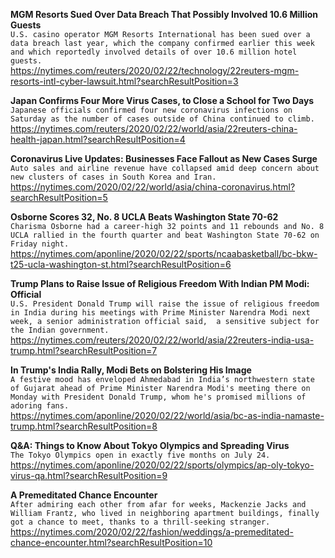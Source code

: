 **MGM Resorts Sued Over Data Breach That Possibly Involved 10.6 Million Guests**\
`U.S. casino operator MGM Resorts International has been sued over a data breach last year, which the company confirmed earlier this week and which reportedly involved details of over 10.6 million hotel guests.`\
https://nytimes.com/reuters/2020/02/22/technology/22reuters-mgm-resorts-intl-cyber-lawsuit.html?searchResultPosition=3

**Japan Confirms Four More Virus Cases, to Close a School for Two Days**\
`Japanese officials confirmed four new coronavirus infections on Saturday as the number of cases outside of China continued to climb.`\
https://nytimes.com/reuters/2020/02/22/world/asia/22reuters-china-health-japan.html?searchResultPosition=4

**Coronavirus Live Updates: Businesses Face Fallout as New Cases Surge**\
`Auto sales and airline revenue have collapsed amid deep concern about new clusters of cases in South Korea and Iran.`\
https://nytimes.com/2020/02/22/world/asia/china-coronavirus.html?searchResultPosition=5

**Osborne Scores 32, No. 8 UCLA Beats Washington State 70-62**\
`Charisma Osborne had a career-high 32 points and 11 rebounds and No. 8 UCLA rallied in the fourth quarter and beat Washington State 70-62 on Friday night.`\
https://nytimes.com/aponline/2020/02/22/sports/ncaabasketball/bc-bkw-t25-ucla-washington-st.html?searchResultPosition=6

**Trump Plans to Raise Issue of Religious Freedom With Indian PM Modi: Official**\
`U.S. President Donald Trump will raise the issue of religious freedom in India during his meetings with Prime Minister Narendra Modi next week, a senior administration official said,  a sensitive subject for the Indian government.`\
https://nytimes.com/reuters/2020/02/22/world/asia/22reuters-india-usa-trump.html?searchResultPosition=7

**In Trump's India Rally, Modi Bets on Bolstering His Image**\
`A festive mood has enveloped Ahmedabad in India’s northwestern state of Gujarat ahead of Prime Minister Narendra Modi's meeting there on Monday with President Donald Trump, whom he's promised millions of adoring fans.`\
https://nytimes.com/aponline/2020/02/22/world/asia/bc-as-india-namaste-trump.html?searchResultPosition=8

**Q&A: Things to Know About Tokyo Olympics and Spreading Virus**\
`The Tokyo Olympics open in exactly five months on July 24.`\
https://nytimes.com/aponline/2020/02/22/sports/olympics/ap-oly-tokyo-virus-qa.html?searchResultPosition=9

**A Premeditated Chance Encounter**\
`After admiring each other from afar for weeks, Mackenzie Jacks and William Frantz, who lived in neighboring apartment buildings, finally got a chance to meet, thanks to a thrill-seeking stranger.`\
https://nytimes.com/2020/02/22/fashion/weddings/a-premeditated-chance-encounter.html?searchResultPosition=10

